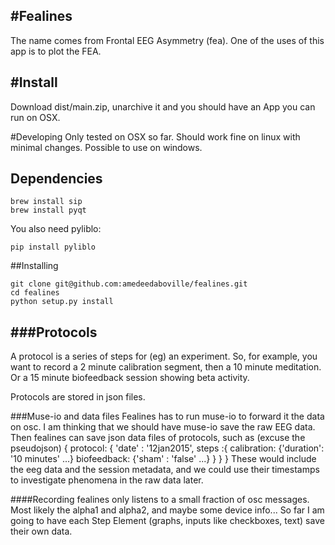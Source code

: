 #Fealines
---------

The name comes from Frontal EEG Asymmetry (fea). One of the uses of this app is to plot the FEA.

#Install
---------
Download dist/main.zip, unarchive it and you should have an App you can run on OSX.

#Developing
Only tested on OSX so far. Should work fine on linux with minimal changes. Possible to use on windows.
## Dependencies
```
brew install sip
brew install pyqt
```
You also need pyliblo:
```
pip install pyliblo
```
##Installing
```
git clone git@github.com:amedeedaboville/fealines.git
cd fealines
python setup.py install

```

###Protocols
--------
A protocol is a series of steps for (eg) an experiment.
So, for example, you want to record a 2 minute calibration segment, 
then a 10 minute meditation. Or a 15 minute biofeedback session showing beta activity.

Protocols are stored in json files.

###Muse-io and data files
Fealines has to run muse-io to forward it the data on osc. 
I am thinking that we should have muse-io save the raw EEG data.
Then fealines can save json data files of protocols, such as (excuse the pseudojson)
{
protocol: {
              'date' : '12jan2015',
              steps :{
calibration: {'duration': '10 minutes' ...}
biofeedback: {'sham' : 'false' ...}
              }
          }
}
These would include the eeg data and the session metadata, and we could use their timestamps
to investigate phenomena in the raw data later.

####Recording
fealines only listens to a small fraction of osc messages. Most likely the alpha1 and alpha2, and maybe
some device info...
So far I am going to have each Step Element (graphs, inputs like checkboxes, text) save their own data.
